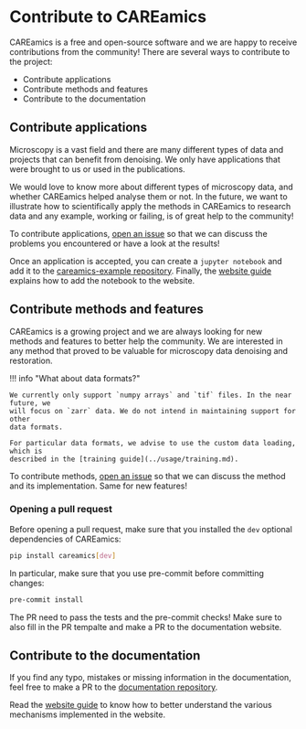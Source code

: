 # Contribute to CAREamics

CAREamics is a free and open-source software and we are happy to receive contributions
from the community! There are several ways to contribute to the project:

- Contribute applications
- Contribute methods and features
- Contribute to the documentation


## Contribute applications

Microscopy is a vast field and there are many different types of data and projects that
can benefit from denoising. We only have applications that were brought to us or used
in the publications.

We would love to know more about different types of microscopy data, and whether 
CAREamics helped analyse them or not. In the future, we want to illustrate how to
scientifically apply the methods in CAREamics to research data and any example,
working or failing, is of great help to the community!

To contribute applications, [open an issue](https://github.com/CAREamics/careamics/issues)
so that we can discuss the problems you encountered or have a look at the results!

Once an application is accepted, you can create a `jupyter notebook` and add it to the
[careamics-example repository](https://github.com/CAREamics/careamics-examples). Finally,
the [website guide](website.md) explains how to add the notebook to the 
website.

## Contribute methods and features

CAREamics is a growing project and we are always looking for new methods and features
to better help the community. We are interested in any method that proved to be 
valuable for microscopy data denoising and restoration.

!!! info "What about data formats?"

    We currently only support `numpy arrays` and `tif` files. In the near future, we
    will focus on `zarr` data. We do not intend in maintaining support for other
    data formats.

    For particular data formats, we advise to use the custom data loading, which is
    described in the [training guide](../usage/training.md).


To contribute methods, [open an issue](https://github.com/CAREamics/careamics/issues)
so that we can discuss the method and its implementation. Same for new features!

### Opening a pull request

Before opening a pull request, make sure that you installed the `dev` optional dependencies
of CAREamics:

```bash
pip install careamics[dev]
```

In particular, make sure that you use pre-commit before committing changes:

```bash
pre-commit install
```

The PR need to pass the tests and the pre-commit checks! Make sure to also fill in the 
PR tempalte and make a PR to the documentation website.

## Contribute to the documentation

If you find any typo, mistakes or missing information in the documentation, feel free
to make a PR to the [documentation repository](https://github.com/CAREamics/careamics.github.io).

Read the [website guide](website.md) to know how to better understand the various
mechanisms implemented in the website.